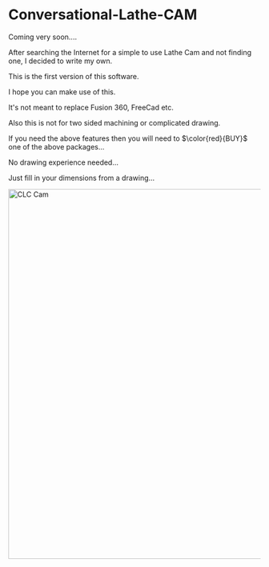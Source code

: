 # Conversational-Lathe-CAM
Coming very soon....

After searching the Internet for a simple to use Lathe Cam and not finding one, I decided to write my own.

This is the first version of this software.

I hope you can make use of this.

It's not meant to replace Fusion 360, FreeCad etc.

Also this is not for two sided machining or complicated drawing.

If you need the above features then you will need to $\color{red}{BUY}$ one of the above packages...

No drawing experience needed...

Just fill in your dimensions from a drawing...

<img width="740" alt="CLC Cam" src="https://github.com/ChrisC-TabCam/Conversational-Lathe-CAM/assets/141339715/89812209-c39e-4072-bf59-41e1358a802d">

